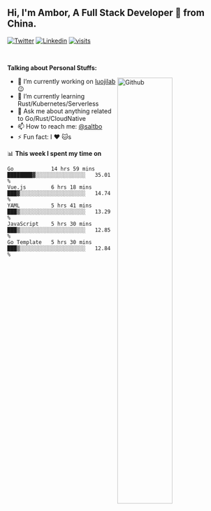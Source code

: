 ## Hi, I'm Ambor, A Full Stack Developer 🚀 from China.

[![Twitter](https://img.shields.io/badge/-saltbo-1ca0f1?style=flat&logo=twitter&logoColor=white)](https://twitter.com/rdsaltbo)
[![Linkedin](https://img.shields.io/badge/-saltbo-blue?style=flat&logo=Linkedin&logoColor=white)](https://www.linkedin.com/in/saltbo/)
[![visits](https://visitor.vercel.app/page/saltbo?color=light-green)](https://github.com/saltbo/)

&nbsp;  

**Talking about Personal Stuffs:**
<!-- Any image aligned to the right. Beware the width  -->
<img width="50%" align="right" alt="Github" src="https://raw.githubusercontent.com/saltbo/saltbo/master/images/git-header.svg" />

- 🔭 I’m currently working on [luojilab](https://github.com/luojilab) :wink:
- 🌱 I’m currently learning Rust/Kubernetes/Serverless
- 💬 Ask me about anything related to Go/Rust/CloudNative
- 📫 How to reach me: [@saltbo](https://twitter.com/rdsaltbo)
- ⚡ Fun fact: I :heart: :cat:s


📊 **This week I spent my time on**
<!--START_SECTION:waka-->
```text
Go            14 hrs 59 mins  ████████▓░░░░░░░░░░░░░░░░   35.01 % 
Vue.js        6 hrs 18 mins   ███▓░░░░░░░░░░░░░░░░░░░░░   14.74 % 
YAML          5 hrs 41 mins   ███▒░░░░░░░░░░░░░░░░░░░░░   13.29 % 
JavaScript    5 hrs 30 mins   ███▒░░░░░░░░░░░░░░░░░░░░░   12.85 % 
Go Template   5 hrs 30 mins   ███▒░░░░░░░░░░░░░░░░░░░░░   12.84 % 
```
<!--END_SECTION:waka-->
